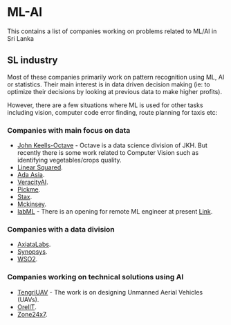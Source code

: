 # ML-AI
This contains a list of companies working on problems related to ML/AI in Sri Lanka

## SL industry

Most of these companies primarily work on pattern recognition using ML, AI or statistics. Their main interest is in data driven decision making (ie: to optimize their decisions by looking at previous data to make higher profits).

However, there are a few situations where ML is used for other tasks including vision, computer code error finding, route planning for taxis etc:

### Companies with main focus on data

<ul>
  <li><a href="https://www.keells.com/octave/">John Keells-Octave</a> - Octave is a data science division of JKH. But recently there is some work related to Computer Vision such as identifying vegetables/crops quality. 
  <li> <a href="https://linearsquared.com">Linear Squared</a>.
  <li> <a href="https://ada-asia.com/">Ada Asia</a>.
  <li> <a href="https://veracityai.com/en/">VeracityAI</a>.
  <li> <a href="https://pickme.lk/technology">Pickme</a>.
  <li> <a href="https://www.stax.com/">Stax</a>.
  <li> <a href="https://www.mckinsey.com/business-functions/mckinsey-analytics/how-we-help-clients">Mckinsey</a>.
  <li> <a href="https://labml.ai/">labML</a> - There is an opening for remote ML engineer at present <a href="https://www.facebook.com/groups/machine.intelligence.sri.lanka/permalink/2224102294393423/">Link</a>. 
</ul>

### Companies with a data division

<ul>
  <li> <a href="https://www.axiatadigitallabs.com/">AxiataLabs</a>.
  <li> <a href="https://www.synopsys.com/">Synopsys</a>.
  <li> <a href="https://wso2.com/">WSO2</a>.
</ul>

### Companies working on technical solutions using AI

<ul>
  <li> <a href="http://tengriuav.com/">TengriUAV</a> - The work is on designing Unmanned Aerial Vehicles (UAVs). 
  <li> <a href="https://orelit.com">OrelIT</a>.
  <li> <a href="https://zone24x7.com">Zone24x7</a>.
</ul>

